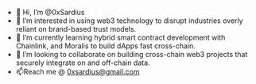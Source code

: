 - 👋 Hi, I’m @0xSardius
- 👀 I’m interested in using web3 technology to disrupt industries overly reliant on brand-based trust models.
- 🌱 I’m currently learning hybrid smart contract development with Chainlink, and Moralis to build dApps fast cross-chain.
- 💞️ I’m looking to collaborate on building cross-chain web3 projects that securely integrate on and off-chain data.
- 📫Reach me @ 0xsardius@gmail.com

<!---
0xSardius/0xSardius is a ✨ special ✨ repository because its `README.md` (this file) appears on your GitHub profile.
You can click the Preview link to take a look at your changes.
--->
